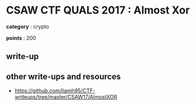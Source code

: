 # CSAW CTF QUALS 2017 : Almost Xor

**category** : crypto

**points** : 200

## write-up

## other write-ups and resources

* https://github.com/liamh95/CTF-writeups/tree/master/CSAW17/AlmostXOR
